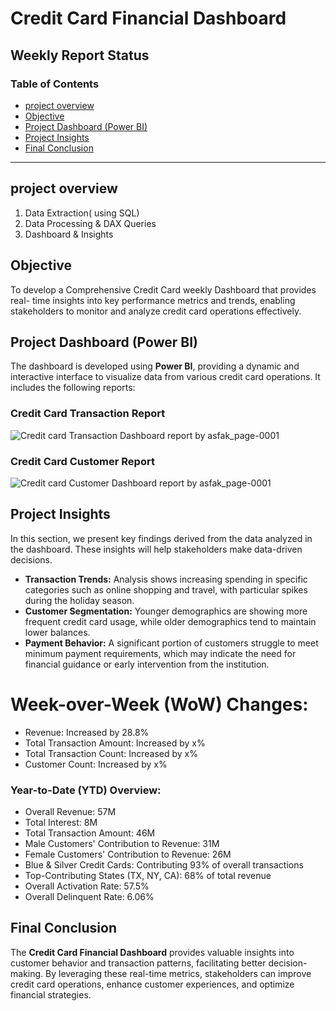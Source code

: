 # Credit Card Financial Dashboard

## Weekly Report Status

### Table of Contents
- [project overview](#project-overview)
- [Objective](#objective)
- [Project Dashboard (Power BI)](#project-dashboard-power-bi)
- [Project Insights](#project-insights)
- [Final Conclusion](#final-conclusion)

---
## project overview 
1. Data Extraction( using SQL)
2. Data Processing & DAX Queries
3. Dashboard & Insights
## Objective

To develop a Comprehensive Credit Card weekly Dashboard that provides real- time insights into key performance metrics and trends, enabling stakeholders to monitor and analyze credit card operations effectively.

## Project Dashboard (Power BI)

The dashboard is developed using **Power BI**, providing a dynamic and interactive interface to visualize data from various credit card operations. It includes the following reports:

### Credit Card Transaction Report
![Credit card Transaction Dashboard report by asfak_page-0001](https://github.com/user-attachments/assets/dab185e7-0c81-4952-80d1-523765b17a3e)
### Credit Card Customer Report
![Credit card Customer Dashboard report by asfak_page-0001](https://github.com/user-attachments/assets/cee7611d-19fe-4143-9586-e99356bdb077)


## Project Insights

In this section, we present key findings derived from the data analyzed in the dashboard. These insights will help stakeholders make data-driven decisions.

- **Transaction Trends:** Analysis shows increasing spending in specific categories such as online shopping and travel, with particular spikes during the holiday season.
- **Customer Segmentation:** Younger demographics are showing more frequent credit card usage, while older demographics tend to maintain lower balances.
- **Payment Behavior:** A significant portion of customers struggle to meet minimum payment requirements, which may indicate the need for financial guidance or early intervention from the institution.
# Week-over-Week (WoW) Changes:
- Revenue: Increased by 28.8%
- Total Transaction Amount: Increased by x%  
- Total Transaction Count: Increased by x%  
- Customer Count: Increased by x%
### Year-to-Date (YTD) Overview:
- Overall Revenue: 57M  
- Total Interest: 8M  
- Total Transaction Amount: 46M  
- Male Customers' Contribution to Revenue: 31M  
- Female Customers' Contribution to Revenue: 26M  
- Blue & Silver Credit Cards: Contributing 93% of overall transactions  
- Top-Contributing States (TX, NY, CA): 68% of total revenue  
- Overall Activation Rate: 57.5%  
- Overall Delinquent Rate: 6.06%
## Final Conclusion

The **Credit Card Financial Dashboard** provides valuable insights into customer behavior and transaction patterns, facilitating better decision-making. By leveraging these real-time metrics, stakeholders can improve credit card operations, enhance customer experiences, and optimize financial strategies.

